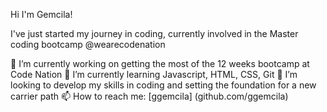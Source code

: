 Hi I'm Gemcila!

I've just started my journey in coding, currently involved in the Master coding bootcamp @wearecodenation

🔭 I’m currently working on getting the most of the 12 weeks bootcamp at Code Nation 
🌱 I’m currently learning Javascript, HTML, CSS, Git
👯 I’m looking to develop my skills in coding and setting the foundation for a new carrier path
📫 How to reach me: [ggemcila] (github.com/ggemcila) 



